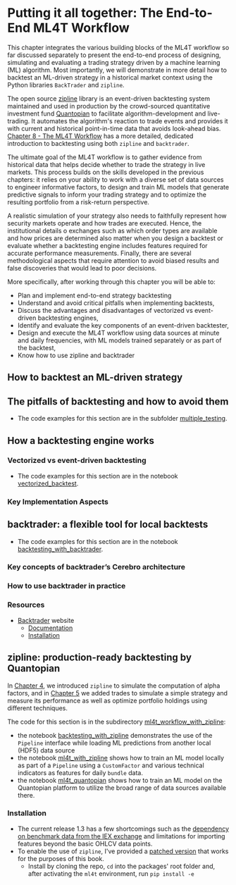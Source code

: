 # Putting it all together: The End-to-End ML4T Workflow

This chapter integrates the various building blocks of the ML4T workflow so far discussed separately to present the end-to-end process of designing, simulating and evaluating a trading strategy driven by a machine learning (ML) algorithm. Most importantly, we will demonstrate in more detail how to backtest an ML-driven strategy in a historical market context using the Python libraries `BackTrader` and `zipline`.

The open source [zipline](http://www.zipline.io/index.html) library is an event-driven backtesting system maintained and used in production by the crowd-sourced quantitative investment fund [Quantopian](https://www.quantopian.com/) to facilitate algorithm-development and live-trading. It automates the algorithm's reaction to trade events and provides it with current and historical point-in-time data that avoids look-ahead bias. [Chapter 8 - The ML4T Workflow](../08_strategy_workflow) has a more detailed, dedicated introduction to backtesting using both `zipline` and `backtrader`. 

The ultimate goal of the ML4T workflow is to gather evidence from historical data that helps decide whether to trade the strategy in live markets. This process builds on the skills developed in the previous chapters: it relies on your ability to work with a diverse set of data sources to engineer informative factors, to design and train ML models that generate predictive signals to inform your trading strategy and to optimize the resulting portfolio from a risk-return perspective.

A realistic simulation of your strategy also needs to faithfully represent how security markets operate and how trades are executed. Hence, the institutional details o exchanges such as which order types are available and how prices are determined also matter when you design a backtest or evaluate whether a backtesting engine includes features required for accurate performance measurements. Finally, there are several methodological aspects that require attention to avoid biased results and false discoveries that would lead to poor decisions. 

More specifically, after working through this chapter you will be able to:
- Plan and implement end-to-end strategy backtesting
- Understand and avoid critical pitfalls when implementing backtests,
- Discuss the advantages and disadvantages of vectorized vs event-driven backtesting engines,
- Identify and evaluate the key components of an event-driven backtester,
- Design and execute the ML4T workflow using data sources at minute and daily frequencies, with ML models trained separately or as part of the backtest, 
- Know how to use zipline and backtrader

## How to backtest an ML-driven strategy

## The pitfalls of backtesting and how to avoid them

- The code examples for this section are in the subfolder [multiple_testing](01_multiple_testing).

## How a backtesting engine works

### Vectorized vs event-driven backtesting

- The code examples for this section are in the notebook [vectorized_backtest](02_vectorized_backtest.ipynb).

### Key Implementation Aspects

## backtrader: a flexible tool for local backtests

- The code examples for this section are in the notebook [backtesting_with_backtrader](03_backtesting_with_backtrader.ipynb).

### Key concepts of backtrader’s Cerebro architecture

### How to use backtrader in practice

### Resources

- [Backtrader](https://www.backtrader.com/) website 
    - [Documentation](https://www.backtrader.com/docu/)
    - [Installation](https://www.backtrader.com/docu/installation/)

## zipline: production-ready backtesting by Quantopian

In [Chapter 4](../04_alpha_factor_research), we introduced `zipline` to simulate the computation of alpha factors, and in [Chapter 5](../05_strategy_evaluation) we added trades to simulate a simple strategy and measure its performance as well as optimize portfolio holdings using different techniques.

The code for this section is in the subdirectory [ml4t_workflow_with_zipline](04_ml4t_workflow_with_zipline):
- the notebook [backtesting_with_zipline](04_ml4t_workflow_with_zipline/02_backtesting_with_zipline.ipynb) demonstrates the use of the `Pipeline` interface while loading ML predictions from another local (HDF5) data source
- the notebook [ml4t_with_zipline](04_ml4t_workflow_with_zipline/03_ml4t_with_zipline.ipynb) shows how to train an ML model locally as part of a `Pipeline` using a `CustomFactor` and various technical indicators as features for daily `bundle` data.
- the notebook [ml4t_quantopian](04_ml4t_workflow_with_zipline/04_ml4t_quantopian.ipynb) shows how to train an ML model on the Quantopian platform to utilize the broad range of data sources available there.

### Installation

- The current release 1.3 has a few shortcomings such as the [dependency on benchmark data from the IEX exchange](https://github.com/quantopian/zipline/issues/2480) and limitations for importing features beyond the basic OHLCV data points.
- To enable the use of `zipline`, I've provided a [patched version](https://github.com/stefan-jansen/zipline) that works for the purposes of this book.
    - Install by cloning the repo, `cd` into the packages' root folder and, after activating the `ml4t` environment, run `pip install -e`